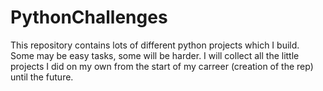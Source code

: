 # PythonChallenges

This repository contains lots of different python projects which I build.
Some may be easy tasks, some will be harder. I will collect all the little 
projects I did on my own from the start of my carreer (creation of the rep) 
until the future.

